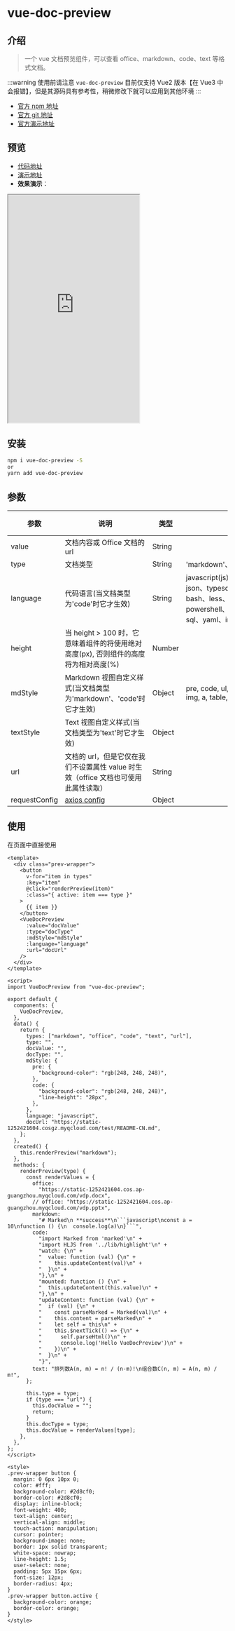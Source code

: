 # vue-doc-preview

## 介绍

> 一个 vue 文档预览组件，可以查看 office、markdown、code、text 等格式文档。

:::warning 使用前请注意
`vue-doc-preview` 目前仅支持 Vue2 版本【在 Vue3 中会报错】，但是其源码具有参考性，稍微修改下就可以应用到其他环境
:::

- [官方 npm 地址](https://www.npmjs.com/package/vue-doc-preview)
- [官方 git 地址](https://github.com/cainsyake/vue-doc-preview)
- [官方演示地址](https://vdp.cainsyake.com/)

## 预览

- [代码地址](https://gitee.com/ele-cat/vue-doc-preview)
- [演示地址](https://ele-cat.github.io/vue-doc-preview)
- **效果演示**：

<div class="iframe-box">
  <iframe style="height:520px;" src="https://ele-cat.github.io/vue-doc-preview"></iframe>
</div>

## 安装

```sh
npm i vue-doc-preview -S
or
yarn add vue-doc-preview
```

## 参数

| 参数          | 说明                                                                                | 类型   | 可选值                                                                                                                                   | 默认值 |
| ------------- | ----------------------------------------------------------------------------------- | ------ | ---------------------------------------------------------------------------------------------------------------------------------------- | ------ |
| value         | 文档内容或 Office 文档的 url                                                        | String |                                                                                                                                          | ''     |
| type          | 文档类型                                                                            | String | 'markdown'、'office'、'text'、'code'                                                                                                     | 'md'   |
| language      | 代码语言(当文档类型为'code'时它才生效)                                              | String | javascript(js)、html、css、java、json、typescript(ts)、cpp、xml、bash、less、nginx、php、powershell、python、scss、shell、sql、yaml、ini | ''     |
| height        | 当 height > 100 时，它意味着组件的将使用绝对高度(px), 否则组件的高度将为相对高度(%) | Number |                                                                                                                                          | 90     |
| mdStyle       | Markdown 视图自定义样式(当文档类型为'markdown'、'code'时它才生效)                   | Object | pre, code, ul, ol, li, hr, blockquote, img, a, table, tr, th, td                                                                         | null   |
| textStyle     | Text 视图自定义样式(当文档类型为'text'时它才生效)                                   | Object |                                                                                                                                          | null   |
| url           | 文档的 url，但是它仅在我们不设置属性 value 时生效（office 文档也可使用此属性读取）  | String |                                                                                                                                          | ''     |
| requestConfig | [axios config](https://github.com/axios/axios#request-config)                       | Object |                                                                                                                                          | {}     |

## 使用

在页面中直接使用

````vue
<template>
  <div class="prev-wrapper">
    <button
      v-for="item in types"
      :key="item"
      @click="renderPreview(item)"
      :class="{ active: item === type }"
    >
      {{ item }}
    </button>
    <VueDocPreview
      :value="docValue"
      :type="docType"
      :mdStyle="mdStyle"
      :language="language"
      :url="docUrl"
    />
  </div>
</template>

<script>
import VueDocPreview from "vue-doc-preview";

export default {
  components: {
    VueDocPreview,
  },
  data() {
    return {
      types: ["markdown", "office", "code", "text", "url"],
      type: "",
      docValue: "",
      docType: "",
      mdStyle: {
        pre: {
          "background-color": "rgb(248, 248, 248)",
        },
        code: {
          "background-color": "rgb(248, 248, 248)",
          "line-height": "28px",
        },
      },
      language: "javascript",
      docUrl: "https://static-1252421604.cosgz.myqcloud.com/test/README-CN.md",
    };
  },
  created() {
    this.renderPreview("markdown");
  },
  methods: {
    renderPreview(type) {
      const renderValues = {
        office:
          "https://static-1252421604.cos.ap-guangzhou.myqcloud.com/vdp.docx",
        // office: "https://static-1252421604.cos.ap-guangzhou.myqcloud.com/vdp.pptx",
        markdown:
          "# Marked\n **success**\n```javascript\nconst a = 10\nfunction () {\n  console.log(a)\n}```",
        code:
          "import Marked from 'marked'\n" +
          "import HLJS from '../lib/highlight'\n" +
          "watch: {\n" +
          "  value: function (val) {\n" +
          "    this.updateContent(val)\n" +
          "  }\n" +
          "},\n" +
          "mounted: function () {\n" +
          "  this.updateContent(this.value)\n" +
          "},\n" +
          "updateContent: function (val) {\n" +
          "  if (val) {\n" +
          "    const parseMarked = Marked(val)\n" +
          "    this.content = parseMarked\n" +
          "    let self = this\n" +
          "    this.$nextTick(() => {\n" +
          "      self.parseHtml()\n" +
          "      console.log('Hello VueDocPreview')\n" +
          "    })\n" +
          "  }\n" +
          "}",
        text: "排列数A(n, m) = n! / (n-m)!\n组合数C(n, m) = A(n, m) / m!",
      };

      this.type = type;
      if (type === "url") {
        this.docValue = "";
        return;
      }
      this.docType = type;
      this.docValue = renderValues[type];
    },
  },
};
</script>

<style>
.prev-wrapper button {
  margin: 0 6px 10px 0;
  color: #fff;
  background-color: #2d8cf0;
  border-color: #2d8cf0;
  display: inline-block;
  font-weight: 400;
  text-align: center;
  vertical-align: middle;
  touch-action: manipulation;
  cursor: pointer;
  background-image: none;
  border: 1px solid transparent;
  white-space: nowrap;
  line-height: 1.5;
  user-select: none;
  padding: 5px 15px 6px;
  font-size: 12px;
  border-radius: 4px;
}
.prev-wrapper button.active {
  background-color: orange;
  border-color: orange;
}
</style>
````

<Comment />
